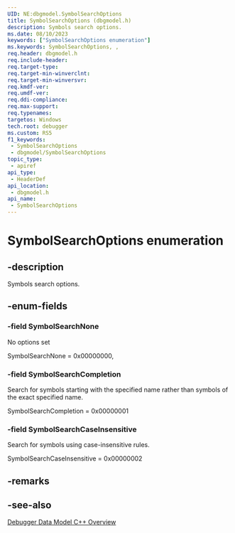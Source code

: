 ```yaml
---
UID: NE:dbgmodel.SymbolSearchOptions
title: SymbolSearchOptions (dbgmodel.h)
description: Symbols search options.
ms.date: 08/10/2023
keywords: ["SymbolSearchOptions enumeration"]
ms.keywords: SymbolSearchOptions, ,
req.header: dbgmodel.h
req.include-header: 
req.target-type: 
req.target-min-winverclnt: 
req.target-min-winversvr: 
req.kmdf-ver: 
req.umdf-ver: 
req.ddi-compliance: 
req.max-support: 
req.typenames: 
targetos: Windows
tech.root: debugger
ms.custom: RS5
f1_keywords:
 - SymbolSearchOptions
 - dbgmodel/SymbolSearchOptions
topic_type:
 - apiref
api_type:
 - HeaderDef
api_location:
 - dbgmodel.h
api_name:
 - SymbolSearchOptions
---
```


# SymbolSearchOptions enumeration

## -description

Symbols search options.

## -enum-fields

### -field SymbolSearchNone

No options set

SymbolSearchNone = 0x00000000,

### -field SymbolSearchCompletion

Search for symbols starting with the specified name rather than symbols of the exact specified name.

SymbolSearchCompletion = 0x00000001

### -field SymbolSearchCaseInsensitive

Search for symbols using case-insensitive rules.

SymbolSearchCaseInsensitive = 0x00000002

## -remarks

## -see-also

[Debugger Data Model C++ Overview](/windows-hardware/drivers/debugger/data-model-cpp-overview)
